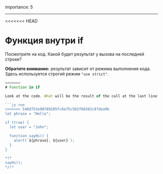 importance: 5

---
<<<<<<< HEAD
# Функция внутри if

Посмотрите на код. Какой будет результат у вызова на последней строке?

**Обратите внимание:** результат зависит от режима выполнения кода. Здесь используется строгий режим `"use strict"`. 

```js
=======
# Function in if

Look at the code. What will be the result of the call at the last line?

```js run
>>>>>>> 540d753e90789205fc6e75c502f68382c87dea9b
let phrase = "Hello";

if (true) {
  let user = "John";

  function sayHi() {
    alert(`${phrase}, ${user}`);
  }
}

*!*
sayHi();
*/!*
```
